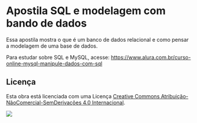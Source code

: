 # Apostila SQL e modelagem com bando de dados

Essa apostila mostra o que é um banco de dados relacional e como pensar a modelagem de uma base de dados.

Para estudar sobre SQL e MySQL, acesse: https://www.alura.com.br/curso-online-mysql-manipule-dados-com-sql

## Licença

Esta obra está licenciada com uma Licença [Creative Commons Atribuição-NãoComercial-SemDerivações 4.0 Internacional](http://creativecommons.org/licenses/by-nc-nd/4.0/).

![](https://i.creativecommons.org/l/by-nc-nd/4.0/88x31.png)